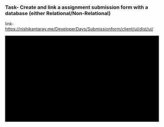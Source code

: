 ### Task- Create and link a assignment submission form with a database (either Relational/Non-Relational)
link-https://nishikantaray.me/DeveloperDays/Submissionform/client/ui/dist/ui/

![Alt Text](/image/p5.gif)
